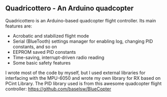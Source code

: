 ## Quadricottero - An Arduino quadcopter

Quadricottero is an Arduino-based quadcopter flight controller. 
Its main features are:
* Acrobatic and stabilized flight mode
* Serial (BlueTooth) settings manager for enabling log, changing PID constants, and so on
* EEPROM saved PID constants
* Time-saving, interrupt-driven radio reading
* Some basic safety features

I wrote most of the code by myself, but I used external libraries for interfacing with the MPU-6050 and wrote my own library for RX based on PCint Library. The PID library used is from this awesome quadcopter flight controller: https://github.com/baselsw/BlueCopter

